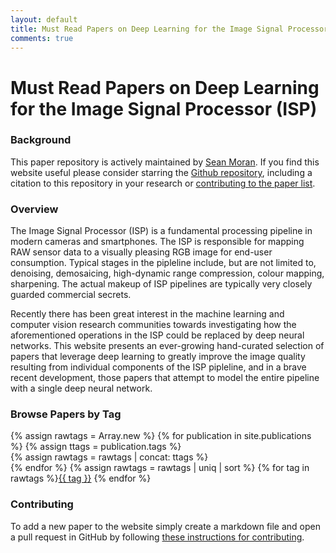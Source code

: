 ```yaml
---
layout: default
title: Must Read Papers on Deep Learning for the Image Signal Processor (ISP)
comments: true
---
```


# Must Read Papers on Deep Learning for the Image Signal Processor (ISP)

### Background 

This paper repository is actively maintained by [Sean Moran](http://www.seanjmoran.com). If you find this website useful please consider starring the [Github repository](https://github.com/deepisp/deepisp.github.io), including a citation to this repository in your research or [contributing to the paper list](contributing.html).

### Overview

The Image Signal Processor (ISP) is a fundamental processing pipeline in modern cameras and smartphones. The ISP is responsible for mapping RAW sensor data to a visually pleasing RGB image for end-user consumption. Typical stages in the pipleline include, but are not limited to, denoising, demosaicing, high-dynamic range compression, colour mapping, sharpening. The actual makeup of ISP pipelines are typically very closely guarded commercial secrets. 

Recently there has been great interest in the machine learning and computer vision research communities towards investigating how the aforementioned operations in the ISP could be replaced by deep neural networks. This website presents an ever-growing hand-curated selection of papers that leverage deep learning to greatly improve the image quality resulting from individual components of the ISP pipleline, and in a brave recent development, those papers that attempt to model the entire pipeline with a single deep neural network.  

### Browse Papers by Tag

{% assign rawtags = Array.new %}
{% for publication in site.publications %}
  {% assign ttags = publication.tags  %}  
  {% assign rawtags = rawtags | concat: ttags %}  
{% endfor %}
{% assign rawtags = rawtags | uniq | sort %}
{% for tag in rawtags %}<tag><a href="/tags.html#{{ tag }}">{{ tag }}</a></tag> {% endfor %}

### Contributing

To add a new paper to the website simply create a markdown file and open a pull request in GitHub by following [these instructions for contributing](contributing.html).

